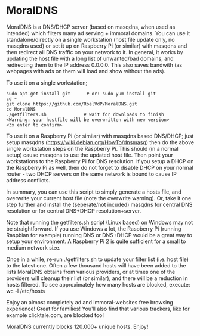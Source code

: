 # MoralDNS
MoralDNS is a DNS/DHCP server (based on masqdns, when used as intended) which filters many ad serving + immoral domains. You can use it standalone/directly on a single workstation (host file update only, no masqdns used) or set it up on Raspberry Pi (or similar) with masqdns and then redirect all DNS traffic on your network to it. In general, it works by updating the host file with a long list of unwanted/bad domains, and redirecting them to the IP address 0.0.0.0. This also saves bandwith (as webpages with ads on them will load and show without the ads).

To use it on a single workstation;

    sudo apt-get install git      # or: sudo yum install git
    cd ~
    git clone https://github.com/RoelVdP/MoralDNS.git
    cd MoralDNS
    ./getfilters.sh              # wait for downloads to finish
    <Warning: your hostfile will be overwritten with new version>
    <3x enter to confirm>

To use it on a Raspberry Pi (or similar) with masqdns based DNS/DHCP; just setup masqdns (https://wiki.debian.org/HowTo/dnsmasq) then do the above single workstation steps on the Raspberry Pi. This should (in a normal setup) cause masqdns to use the updated host file. Then point your workstations to the Raspberry Pi for DNS resolution. If you setup a DHCP on the Raspberry Pi as well, then do not forget to disable DHCP on your normal router - two DHCP servers on the same network is bound to cause IP address conflicts.

In summary, you can use this script to simply generate a hosts file, and overwrite your current host file (note the overwrite warning). Or, take it one step further and install the (seperate/not incuded) masqdns for central DNS resolution or for central DNS+DHCP resolution+server.

Note that running the getfilters.sh script (Linux based) on Windows may not be straightforward. If you use Windows a lot, the Raspberry Pi (running Raspbian for example) running DNS or DNS+DHCP would be a great way to setup your environment. A Raspberry Pi 2 is quite sufficient for a small to medium network size.

Once in a while, re-run ./getfilters.sh to update your filter list (i.e. host file) to the latest one. Often a few thousand hosts will have been added to the lists MoralDNS obtains from various providers, or at times one of the providers will cleanup their list (or similar), and there will be a reduction in hosts filtered. To see approximately how many hosts are blocked, execute:  wc -l /etc/hosts

Enjoy an almost completely ad and immoral-websites free browsing experience! Great for families! You'll also find that various trackers, like for example clicktale.com, are blocked too!

MoralDNS currently blocks 120.000+ unique hosts. Enjoy!
